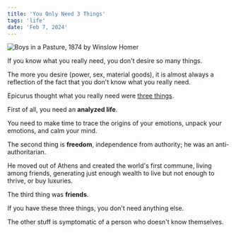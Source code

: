 ```yaml
---
title: 'You Only Need 3 Things'
tags: 'life'
date: 'Feb 7, 2024'
---
```


![Boys in a Pasture, 1874 by Winslow Homer](/images/boys.jpeg)

If you know what you really need, you don't desire so many things.

The more you desire (power, sex, material goods), it is almost always a reflection of the fact that you don't know what you really need.

Epicurus thought what you really need were [three things](https://youtu.be/NZLvjleeR0U?si=soxT8F6Pp3HZ0lI_&t=930).

First of all, you need an **analyzed life**.

You need to make time to trace the origins of your emotions, unpack your emotions, and calm your mind.

The second thing is **freedom**, independence from authority; he was an anti-authoritarian.

He moved out of Athens and created the world's first commune, living among friends, generating just enough wealth to live but not enough to thrive, or buy luxuries.

The third thing was **friends**.

If you have these three things, you don't need anything else.

The other stuff is symptomatic of a person who doesn't know themselves.
